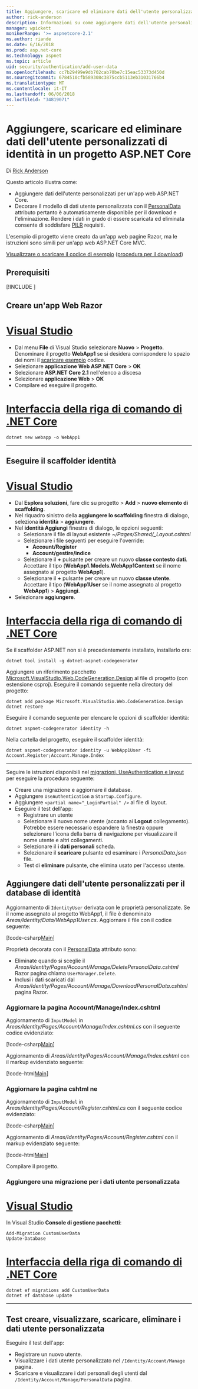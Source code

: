 ```yaml
---
title: Aggiungere, scaricare ed eliminare dati dell'utente personalizzati di identità in un progetto ASP.NET Core
author: rick-anderson
description: Informazioni su come aggiungere dati dell'utente personalizzati di identità in un progetto ASP.NET Core. Eliminare i dati per ogni PILR.
manager: wpickett
monikerRange: '>= aspnetcore-2.1'
ms.author: riande
ms.date: 6/16/2018
ms.prod: asp.net-core
ms.technology: aspnet
ms.topic: article
uid: security/authentication/add-user-data
ms.openlocfilehash: cc7b29499e9db702cab70be7c15eac53373d450d
ms.sourcegitcommit: 6784510cfb589308c3875ccb5113eb31031766b4
ms.translationtype: MT
ms.contentlocale: it-IT
ms.lasthandoff: 06/06/2018
ms.locfileid: "34819071"
---
```

# <a name="add-download-and-delete-custom-user-data-to-identity-in-an-aspnet-core-project"></a>Aggiungere, scaricare ed eliminare dati dell'utente personalizzati di identità in un progetto ASP.NET Core

Di [Rick Anderson](https://twitter.com/RickAndMSFT)

Questo articolo illustra come:

* Aggiungere dati dell'utente personalizzati per un'app web ASP.NET Core.
* Decorare il modello di dati utente personalizzata con il [PersonalData](/dotnet/api/microsoft.aspnetcore.identity.personaldataattribute?view=aspnetcore-2.1) attributo pertanto è automaticamente disponibile per il download e l'eliminazione. Rendere i dati in grado di essere scaricata ed eliminata consente di soddisfare [PILR](xref:security/gdpr) requisiti.

L'esempio di progetto viene creato da un'app web pagine Razor, ma le istruzioni sono simili per un'app web ASP.NET Core MVC.

[Visualizzare o scaricare il codice di esempio](https://github.com/aspnet/Docs/tree/live/aspnetcore/security/authentication/add-user-data/sample) ([procedura per il download](xref:tutorials/index#how-to-download-a-sample))

## <a name="prerequisites"></a>Prerequisiti

[!INCLUDE [](~/includes/2.1-SDK.md)]

## <a name="create-a-razor-web-app"></a>Creare un'app Web Razor

# <a name="visual-studiotabvisual-studio"></a>[Visual Studio](#tab/visual-studio)

* Dal menu **File** di Visual Studio selezionare **Nuovo** > **Progetto**. Denominare il progetto **WebApp1** se si desidera corrispondere lo spazio dei nomi il [scaricare esempio](https://github.com/aspnet/Docs/tree/live/aspnetcore/security/authentication/add-user-data/sample) codice.
* Selezionare **applicazione Web ASP.NET Core** > **OK**
* Selezionare **ASP.NET Core 2.1** nell'elenco a discesa
* Selezionare **applicazione Web**  > **OK**
* Compilare ed eseguire il progetto.

# <a name="net-core-clitabnetcore-cli"></a>[Interfaccia della riga di comando di .NET Core](#tab/netcore-cli)

```cli
dotnet new webapp -o WebApp1
```

------

## <a name="run-the-identity-scaffolder"></a>Eseguire il scaffolder identità

# <a name="visual-studiotabvisual-studio"></a>[Visual Studio](#tab/visual-studio)

* Dal **Esplora soluzioni**, fare clic su progetto > **Add** > **nuovo elemento di scaffolding**.
* Nel riquadro sinistro della **aggiungere lo scaffolding** finestra di dialogo, seleziona **identità** > **aggiungere**.
* Nel **identità Aggiungi** finestra di dialogo, le opzioni seguenti:
  * Selezionare il file di layout esistente *~/Pages/Shared/_Layout.cshtml*
  * Selezionare i file seguenti per eseguire l'override:
    * **Account/Register**
    * **Account/gestire/indice**
  * Selezionare il **+** pulsante per creare un nuovo **classe contesto dati**. Accettare il tipo (**WebApp1.Models.WebApp1Context** se il nome assegnato al progetto **WebApp1**).
  * Selezionare il **+** pulsante per creare un nuovo **classe utente**. Accettare il tipo (**WebApp1User** se il nome assegnato al progetto **WebApp1**) > **Aggiungi**.
* Selezionare **aggiungere**.

# <a name="net-core-clitabnetcore-cli"></a>[Interfaccia della riga di comando di .NET Core](#tab/netcore-cli)

Se il scaffolder ASP.NET non si è precedentemente installato, installarlo ora:

```cli
dotnet tool install -g dotnet-aspnet-codegenerator
```

Aggiungere un riferimento pacchetto [Microsoft.VisualStudio.Web.CodeGeneration.Design](https://www.nuget.org/packages/Microsoft.VisualStudio.Web.CodeGeneration.Design/) al file di progetto (con estensione csproj). Eseguire il comando seguente nella directory del progetto:

```cli
dotnet add package Microsoft.VisualStudio.Web.CodeGeneration.Design
dotnet restore
```

Eseguire il comando seguente per elencare le opzioni di scaffolder identità:

```cli
dotnet aspnet-codegenerator identity -h
```

Nella cartella del progetto, eseguire il scaffolder identità:

```cli
dotnet aspnet-codegenerator identity -u WebApp1User -fi Account.Register;Account.Manage.Index
```

-------------

Seguire le istruzioni disponibili nel [migrazioni, UseAuthentication e layout](xref:security/authentication/scaffold-identity#efm) per eseguire la procedura seguente:

* Creare una migrazione e aggiornare il database.
* Aggiungere `UseAuthentication` a `Startup.Configure`.
* Aggiungere `<partial name="_LoginPartial" />` al file di layout.
* Eseguire il test dell'app:
  * Registrare un utente
  * Selezionare il nuovo nome utente (accanto ai **Logout** collegamento). Potrebbe essere necessario espandere la finestra oppure selezionare l'icona della barra di navigazione per visualizzare il nome utente e altri collegamenti.
  * Selezionare il **i dati personali** scheda.
  * Selezionare il **scaricare** pulsante ed esaminare i *PersonalData.json* file.
  * Test di **eliminare** pulsante, che elimina usato per l'accesso utente.

## <a name="add-custom-user-data-to-the-identity-db"></a>Aggiungere dati dell'utente personalizzati per il database di identità

Aggiornamento di `IdentityUser` derivata con le proprietà personalizzate. Se il nome assegnato al progetto WebApp1, il file è denominato *Areas/Identity/Data/WebApp1User.cs*. Aggiornare il file con il codice seguente:

[!code-csharp[Main](add-user-data/sample/Areas/Identity/Data/WebApp1User.cs)]

Proprietà decorata con il [PersonalData](/dotnet/api/microsoft.aspnetcore.identity.personaldataattribute?view=aspnetcore-2.1) attributo sono:

* Eliminate quando si sceglie il *Areas/Identity/Pages/Account/Manage/DeletePersonalData.cshtml* Razor pagina chiama `UserManager.Delete`.
* Inclusi i dati scaricati dal *Areas/Identity/Pages/Account/Manage/DownloadPersonalData.cshtml* pagina Razor.

### <a name="update-the-accountmanageindexcshtml-page"></a>Aggiornare la pagina Account/Manage/Index.cshtml

Aggiornamento di `InputModel` in *Areas/Identity/Pages/Account/Manage/Index.cshtml.cs* con il seguente codice evidenziato:

[!code-csharp[Main](add-user-data/sample/Areas/Identity/Pages/Account/Manage/Index.cshtml.cs?name=snippet&highlight=28-36,63-64,87-95)]

Aggiornamento di *Areas/Identity/Pages/Account/Manage/Index.cshtml* con il markup evidenziato seguente:

[!code-html[Main](add-user-data/sample/Areas/Identity/Pages/Account/Manage/Index.cshtml?highlight=34-41)]

### <a name="update-the-accountregistercshtml-page"></a>Aggiornare la pagina cshtml ne

Aggiornamento di `InputModel` in *Areas/Identity/Pages/Account/Register.cshtml.cs* con il seguente codice evidenziato:

[!code-csharp[Main](add-user-data/sample/Areas/Identity/Pages/Account/Register.cshtml.cs?name=snippet&highlight=8-16,43,44)]

Aggiornamento di *Areas/Identity/Pages/Account/Register.cshtml* con il markup evidenziato seguente:

[!code-html[Main](add-user-data/sample/Areas/Identity/Pages/Account/Register.cshtml?highlight=16-25)]

Compilare il progetto.

### <a name="add-a-migration-for-the-custom-user-data"></a>Aggiungere una migrazione per i dati utente personalizzata

# <a name="visual-studiotabvisual-studio"></a>[Visual Studio](#tab/visual-studio)

In Visual Studio **Console di gestione pacchetti**:

```PMC
Add-Migration CustomUserData
Update-Database
```

# <a name="net-core-clitabnetcore-cli"></a>[Interfaccia della riga di comando di .NET Core](#tab/netcore-cli)

```cli
dotnet ef migrations add CustomUserData
dotnet ef database update
```

------

## <a name="test-create-view-download-delete-custom-user-data"></a>Test creare, visualizzare, scaricare, eliminare i dati utente personalizzata

Eseguire il test dell'app:

* Registrare un nuovo utente.
* Visualizzare i dati utente personalizzato nel `/Identity/Account/Manage` pagina.
* Scaricare e visualizzare i dati personali degli utenti dal `/Identity/Account/Manage/PersonalData` pagina.
